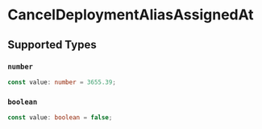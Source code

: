 # CancelDeploymentAliasAssignedAt


## Supported Types

### `number`

```typescript
const value: number = 3655.39;
```

### `boolean`

```typescript
const value: boolean = false;
```

